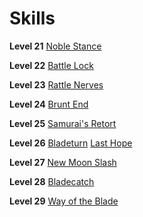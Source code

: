 <!-- TITLE: Samurai -->
<!-- SUBTITLE: The way of the blade, ronin or not, the Samurai is a noble swordsman that lives and dies by the sword. -->

# Skills

**Level 21**
[Noble Stance](noble-stance)

**Level 22**
[Battle Lock](battle-lock)

**Level 23**
[Rattle Nerves](rattle-nerves)

**Level 24**
[Brunt End](brunt-end)

**Level 25**
[Samurai's Retort](samurai's-retort)

**Level 26**
[Bladeturn](bladeturn)
[Last Hope](last-hope)

**Level 27**
[New Moon Slash](new-moon-slash)

**Level 28**
[Bladecatch](bladecatch)

**Level 29**
[Way of the Blade](way-of-the-blade)